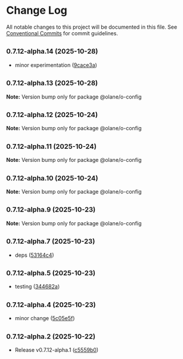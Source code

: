 # Change Log

All notable changes to this project will be documented in this file.
See [Conventional Commits](https://conventionalcommits.org) for commit guidelines.

## <small>0.7.12-alpha.14 (2025-10-28)</small>

- minor experimentation ([9cace3a](https://github.com/olane-labs/olane/commit/9cace3a))

## <small>0.7.12-alpha.13 (2025-10-28)</small>

**Note:** Version bump only for package @olane/o-config

## <small>0.7.12-alpha.12 (2025-10-24)</small>

**Note:** Version bump only for package @olane/o-config

## <small>0.7.12-alpha.11 (2025-10-24)</small>

**Note:** Version bump only for package @olane/o-config

## <small>0.7.12-alpha.10 (2025-10-24)</small>

**Note:** Version bump only for package @olane/o-config

## <small>0.7.12-alpha.9 (2025-10-23)</small>

**Note:** Version bump only for package @olane/o-config

## <small>0.7.12-alpha.7 (2025-10-23)</small>

- deps ([53164c4](https://github.com/olane-labs/olane/commit/53164c4))

## <small>0.7.12-alpha.5 (2025-10-23)</small>

- testing ([344682a](https://github.com/olane-labs/olane/commit/344682a))

## <small>0.7.12-alpha.4 (2025-10-23)</small>

- minor change ([5c05e5f](https://github.com/olane-labs/olane/commit/5c05e5f))

## <small>0.7.12-alpha.2 (2025-10-22)</small>

- Release v0.7.12-alpha.1 ([c5559b0](https://github.com/olane-labs/olane/commit/c5559b0))
